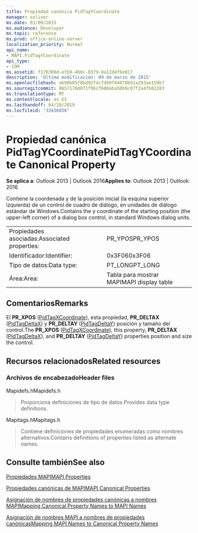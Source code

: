 ```yaml
---
title: Propiedad canónica PidTagYCoordinate
manager: soliver
ms.date: 03/09/2015
ms.audience: Developer
ms.topic: reference
ms.prod: office-online-server
localization_priority: Normal
api_name:
- MAPI.PidTagYCoordinate
api_type:
- COM
ms.assetid: f176308d-efb9-460c-8379-8a12d4f8e017
description: 'Última modificación: 09 de marzo de 2015'
ms.openlocfilehash: ab90b05f8bd92f4cfd90f84078691a293ae159b7
ms.sourcegitcommit: 8657170d071f9bcf680aba50b9c07f2a4fb82283
ms.translationtype: MT
ms.contentlocale: es-ES
ms.lasthandoff: 04/28/2019
ms.locfileid: "33436856"
---
```

# <a name="pidtagycoordinate-canonical-property"></a><span data-ttu-id="4cb39-103">Propiedad canónica PidTagYCoordinate</span><span class="sxs-lookup"><span data-stu-id="4cb39-103">PidTagYCoordinate Canonical Property</span></span>

  
  
<span data-ttu-id="4cb39-104">**Se aplica a**: Outlook 2013 | Outlook 2016</span><span class="sxs-lookup"><span data-stu-id="4cb39-104">**Applies to**: Outlook 2013 | Outlook 2016</span></span> 
  
<span data-ttu-id="4cb39-105">Contiene la coordenada y de la posición inicial (la esquina superior izquierda) de un control de cuadro de diálogo, en unidades de diálogo estándar de Windows.</span><span class="sxs-lookup"><span data-stu-id="4cb39-105">Contains the y coordinate of the starting position (the upper-left corner) of a dialog box control, in standard Windows dialog units.</span></span>
  
|||
|:-----|:-----|
|<span data-ttu-id="4cb39-106">Propiedades asociadas:</span><span class="sxs-lookup"><span data-stu-id="4cb39-106">Associated properties:</span></span>  <br/> |<span data-ttu-id="4cb39-107">PR_YPOS</span><span class="sxs-lookup"><span data-stu-id="4cb39-107">PR_YPOS</span></span>  <br/> |
|<span data-ttu-id="4cb39-108">Identificador:</span><span class="sxs-lookup"><span data-stu-id="4cb39-108">Identifier:</span></span>  <br/> |<span data-ttu-id="4cb39-109">0x3F06</span><span class="sxs-lookup"><span data-stu-id="4cb39-109">0x3F06</span></span>  <br/> |
|<span data-ttu-id="4cb39-110">Tipo de datos:</span><span class="sxs-lookup"><span data-stu-id="4cb39-110">Data type:</span></span>  <br/> |<span data-ttu-id="4cb39-111">PT_LONG</span><span class="sxs-lookup"><span data-stu-id="4cb39-111">PT_LONG</span></span>  <br/> |
|<span data-ttu-id="4cb39-112">Área:</span><span class="sxs-lookup"><span data-stu-id="4cb39-112">Area:</span></span>  <br/> |<span data-ttu-id="4cb39-113">Tabla para mostrar MAPI</span><span class="sxs-lookup"><span data-stu-id="4cb39-113">MAPI display table</span></span>  <br/> |
   
## <a name="remarks"></a><span data-ttu-id="4cb39-114">Comentarios</span><span class="sxs-lookup"><span data-stu-id="4cb39-114">Remarks</span></span>

<span data-ttu-id="4cb39-115">El **PR_XPOS** ([PidTagXCoordinate](pidtagxcoordinate-canonical-property.md)), esta propiedad, **PR_DELTAX** ([PidTagDeltaX](pidtagdeltax-canonical-property.md)) y **PR_DELTAY** ([PidTagDeltaY](pidtagdeltay-canonical-property.md)) posición y tamaño del control.</span><span class="sxs-lookup"><span data-stu-id="4cb39-115">The **PR_XPOS** ([PidTagXCoordinate](pidtagxcoordinate-canonical-property.md)), this property, **PR_DELTAX** ([PidTagDeltaX](pidtagdeltax-canonical-property.md)), and **PR_DELTAY** ([PidTagDeltaY](pidtagdeltay-canonical-property.md)) properties position and size the control.</span></span>
  
## <a name="related-resources"></a><span data-ttu-id="4cb39-116">Recursos relacionados</span><span class="sxs-lookup"><span data-stu-id="4cb39-116">Related resources</span></span>

### <a name="header-files"></a><span data-ttu-id="4cb39-117">Archivos de encabezado</span><span class="sxs-lookup"><span data-stu-id="4cb39-117">Header files</span></span>

<span data-ttu-id="4cb39-118">Mapidefs.h</span><span class="sxs-lookup"><span data-stu-id="4cb39-118">Mapidefs.h</span></span>
  
> <span data-ttu-id="4cb39-119">Proporciona definiciones de tipo de datos.</span><span class="sxs-lookup"><span data-stu-id="4cb39-119">Provides data type definitions.</span></span>
    
<span data-ttu-id="4cb39-120">Mapitags.h</span><span class="sxs-lookup"><span data-stu-id="4cb39-120">Mapitags.h</span></span>
  
> <span data-ttu-id="4cb39-121">Contiene definiciones de propiedades enumeradas como nombres alternativos.</span><span class="sxs-lookup"><span data-stu-id="4cb39-121">Contains definitions of properties listed as alternate names.</span></span>
    
## <a name="see-also"></a><span data-ttu-id="4cb39-122">Consulte también</span><span class="sxs-lookup"><span data-stu-id="4cb39-122">See also</span></span>



[<span data-ttu-id="4cb39-123">Propiedades MAPI</span><span class="sxs-lookup"><span data-stu-id="4cb39-123">MAPI Properties</span></span>](mapi-properties.md)
  
[<span data-ttu-id="4cb39-124">Propiedades canónicas de MAPI</span><span class="sxs-lookup"><span data-stu-id="4cb39-124">MAPI Canonical Properties</span></span>](mapi-canonical-properties.md)
  
[<span data-ttu-id="4cb39-125">Asignación de nombres de propiedades canónicas a nombres MAPI</span><span class="sxs-lookup"><span data-stu-id="4cb39-125">Mapping Canonical Property Names to MAPI Names</span></span>](mapping-canonical-property-names-to-mapi-names.md)
  
[<span data-ttu-id="4cb39-126">Asignación de nombres MAPI a nombres de propiedades canónicas</span><span class="sxs-lookup"><span data-stu-id="4cb39-126">Mapping MAPI Names to Canonical Property Names</span></span>](mapping-mapi-names-to-canonical-property-names.md)

